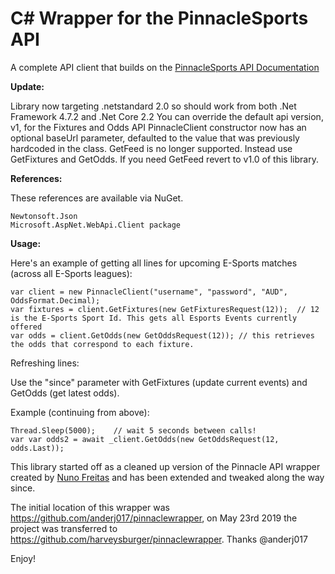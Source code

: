 # C# Wrapper for the PinnacleSports API

A complete API client that builds on the <a href="https://www.pinnacle.com/en/api/manual">PinnacleSports API Documentation</a>

<strong>Update:</strong>

Library now targeting .netstandard 2.0 so should work from both .Net Framework 4.7.2 and .Net Core 2.2
You can override the default api version, v1, for the Fixtures and Odds API
PinnacleClient constructor now has an optional baseUrl parameter, defaulted to the value that was previously hardcoded in the class.
GetFeed is no longer supported. Instead use GetFixtures and GetOdds. If you need GetFeed revert to v1.0 of this library.

<strong>References:</strong>

These references are available via NuGet.

    Newtonsoft.Json 
	Microsoft.AspNet.WebApi.Client package

<strong>Usage:</strong>

Here's an example of getting all lines for upcoming E-Sports matches (across all E-Sports leagues):

	var client = new PinnacleClient("username", "password", "AUD", OddsFormat.Decimal);
	var fixtures = client.GetFixtures(new GetFixturesRequest(12));	// 12 is the E-Sports Sport Id. This gets all Esports Events currently offered
	var odds = client.GetOdds(new GetOddsRequest(12)); // this retrieves the odds that correspond to each fixture.

Refreshing lines:

Use the "since" parameter with GetFixtures (update current events) and GetOdds (get latest odds).

Example (continuing from above):

    Thread.Sleep(5000);    // wait 5 seconds between calls!
    var var odds2 = await _client.GetOdds(new GetOddsRequest(12, odds.Last));

This library started off as a cleaned up version of the Pinnacle API wrapper created by <a href="http://www.broculos.net/2014/04/pinnacle-sports-how-to-implement-rest.html">Nuno Freitas</a> and has been extended and tweaked along the way since.

The initial location of this wrapper was https://github.com/anderj017/pinnaclewrapper, on May 23rd 2019 the project was transferred to https://github.com/harveysburger/pinnaclewrapper. Thanks @anderj017

	
Enjoy!
